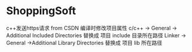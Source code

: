 # ShoppingSoft
c++发送https请求 from CSDN
编译时修改项目属性
c/c++ -> General -> Additional Included Directories 
替换成 项目 include 目录所在路径
Linker -> General ->Additional Library Directories 
替换成 项目 lib 所在路径
